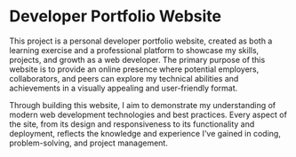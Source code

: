 # Developer Portfolio Website

This project is a personal developer portfolio website, created as both a learning exercise and a professional platform to showcase my skills, projects, and growth as a web developer. The primary purpose of this website is to provide an online presence where potential employers, collaborators, and peers can explore my technical abilities and achievements in a visually appealing and user-friendly format.

Through building this website, I aim to demonstrate my understanding of modern web development technologies and best practices. Every aspect of the site, from its design and responsiveness to its functionality and deployment, reflects the knowledge and experience I've gained in coding, problem-solving, and project management.
